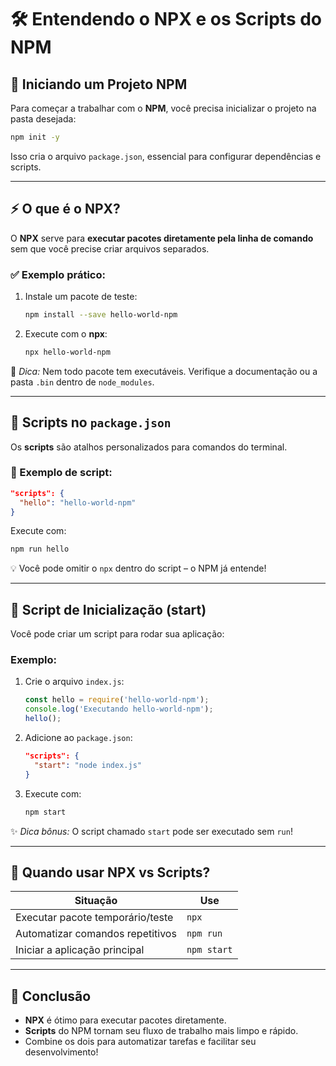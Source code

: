 # 🛠️ Entendendo o **NPX** e os **Scripts do NPM**

## 🚀 Iniciando um Projeto NPM

Para começar a trabalhar com o **NPM**, você precisa inicializar o projeto na pasta desejada:

```bash
npm init -y
```

Isso cria o arquivo `package.json`, essencial para configurar dependências e scripts.

---

## ⚡ O que é o **NPX**?

O **NPX** serve para **executar pacotes diretamente pela linha de comando** sem que você precise criar arquivos separados.

### ✅ Exemplo prático:

1. Instale um pacote de teste:
   ```bash
   npm install --save hello-world-npm
   ```

2. Execute com o **npx**:
   ```bash
   npx hello-world-npm
   ```

🧠 *Dica:* Nem todo pacote tem executáveis. Verifique a documentação ou a pasta `.bin` dentro de `node_modules`.

---

## 🎯 Scripts no `package.json`

Os **scripts** são atalhos personalizados para comandos do terminal.

### 📝 Exemplo de script:

```json
"scripts": {
  "hello": "hello-world-npm"
}
```

Execute com:

```bash
npm run hello
```

💡 Você pode omitir o `npx` dentro do script – o NPM já entende!

---

## 🏁 Script de Inicialização (start)

Você pode criar um script para rodar sua aplicação:

### Exemplo:

1. Crie o arquivo `index.js`:
   ```js
   const hello = require('hello-world-npm');
   console.log('Executando hello-world-npm');
   hello();
   ```

2. Adicione ao `package.json`:
   ```json
   "scripts": {
     "start": "node index.js"
   }
   ```

3. Execute com:
   ```bash
   npm start
   ```

✨ *Dica bônus:* O script chamado `start` pode ser executado sem `run`!

---

## 🧩 Quando usar NPX vs Scripts?

| Situação | Use |
|---------|-----|
| Executar pacote temporário/teste | `npx` |
| Automatizar comandos repetitivos | `npm run` |
| Iniciar a aplicação principal | `npm start` |

---

## 🎉 Conclusão

- **NPX** é ótimo para executar pacotes diretamente.
- **Scripts** do NPM tornam seu fluxo de trabalho mais limpo e rápido.
- Combine os dois para automatizar tarefas e facilitar seu desenvolvimento!
